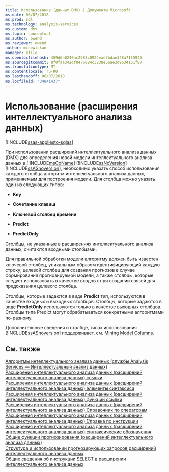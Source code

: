 ```yaml
---
title: Использование (данных DMX) | Документы Microsoft
ms.date: 06/07/2018
ms.prod: sql
ms.technology: analysis-services
ms.custom: dmx
ms.topic: conceptual
ms.author: owend
ms.reviewer: owend
author: minewiskan
manager: kfile
ms.openlocfilehash: 459d6a0240ac2588c0924eae7bdae348a71f5946
ms.sourcegitcommit: 8f0faa342df0476884c3238e36ae3d9634151f87
ms.translationtype: MT
ms.contentlocale: ru-RU
ms.lasthandoff: 06/07/2018
ms.locfileid: "34841437"
---
```

# <a name="usage-dmx"></a>Использование (расширения интеллектуального анализа данных)
[!INCLUDE[ssas-appliesto-sqlas](../includes/ssas-appliesto-sqlas.md)]

  При использовании расширений интеллектуального анализа данных (DMX) для определения новой модели интеллектуального анализа данных в [!INCLUDE[msCoName](../includes/msconame-md.md)] [!INCLUDE[ssNoVersion](../includes/ssnoversion-md.md)] [!INCLUDE[ssASnoversion](../includes/ssasnoversion-md.md)], необходимо указать способ использования каждого столбца алгоритм интеллектуального анализа данных, применяемым для построения модели. Для столбца можно указать один из следующих типов:  
  
-   **Key**  
  
-   **Сочетание клавиш**  
  
-   **Ключевой столбец времени**  
  
-   **Predict**  
  
-   **PredictOnly**  
  
 Столбцы, не указанные в расширениях интеллектуального анализа данных, считаются входными столбцами.  
  
 Для правильной обработки модели алгоритму должен быть известен ключевой столбец, уникальным образом идентифицирующий каждую строку; целевой столбец для создания прогнозов в случае формирования прогнозируемой модели, а также столбцы, которые следует использовать в качестве входных при создании связей для предсказания целевого столбца.  
  
 Столбцы, которые задаются в виде **Predict** тип, используются в качестве входных и выходных столбцов. Столбцы, которые задаются в виде **PredictOnly** используются только в качестве выходных столбцов. Столбцы типа Predict могут обрабатываться конкретными алгоритмами по-разному.  
  
 Дополнительные сведения о столбце, типах использования [!INCLUDE[ssASnoversion](../includes/ssasnoversion-md.md)] поддерживает, см. [Mining Model Columns](../analysis-services/data-mining/mining-model-columns.md).  
  
## <a name="see-also"></a>См. также  
 [Алгоритмы интеллектуального анализа данных &#40;службы Analysis Services — Интеллектуальный анализ данных&#41;](../analysis-services/data-mining/data-mining-algorithms-analysis-services-data-mining.md)   
 [Расширения интеллектуального анализа данных &#40;расширений интеллектуального анализа данных&#41; ссылки](../dmx/data-mining-extensions-dmx-reference.md)   
 [Расширения интеллектуального анализа данных &#40;расширений интеллектуального анализа данных&#41; элементы синтаксиса](../dmx/data-mining-extensions-dmx-syntax-elements.md)   
 [Расширения интеллектуального анализа данных &#40;расширений интеллектуального анализа данных&#41; функции ссылки](../dmx/data-mining-extensions-dmx-function-reference.md)   
 [Расширения интеллектуального анализа данных &#40;расширений интеллектуального анализа данных&#41; Справочник по операторам](../dmx/data-mining-extensions-dmx-operator-reference.md)   
 [Расширения интеллектуального анализа данных &#40;расширений интеллектуального анализа данных&#41; Справка по инструкции](../dmx/data-mining-extensions-dmx-statements.md)   
 [Расширения интеллектуального анализа данных &#40;расширений интеллектуального анализа данных&#41; синтаксические обозначения](../dmx/data-mining-extensions-dmx-syntax-conventions.md)   
 [Общие функции прогнозирования &#40;расширений интеллектуального анализа данных&#41;](../dmx/general-prediction-functions-dmx.md)   
 [Структура и использовании прогнозирующих запросов расширений интеллектуального анализа данных](../dmx/structure-and-usage-of-dmx-prediction-queries.md)   
 [Общие сведения об инструкции SELECT в расширении интеллектуального анализа данных](../dmx/understanding-the-dmx-select-statement.md)  
  
  

